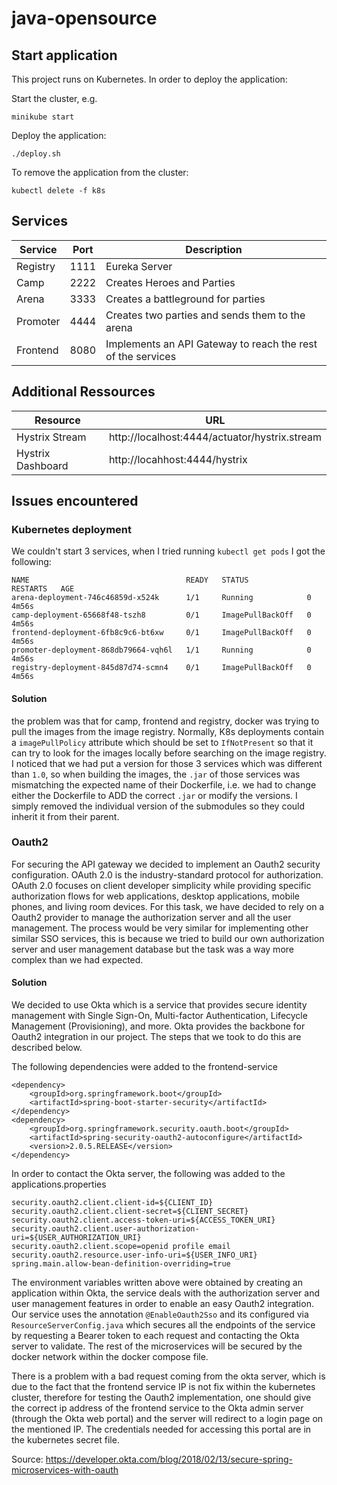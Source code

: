 # java-opensource

## Start application

This project runs on Kubernetes. In order to deploy the application:

Start the cluster, e.g.

```minikube start```

Deploy the application:

```./deploy.sh```

To remove the application from the cluster:

```kubectl delete -f k8s```

## Services

| Service | Port | Description|
| --- | --- | --- |
| Registry | 1111 | Eureka Server|
| Camp | 2222 | Creates Heroes and Parties |
| Arena | 3333 | Creates a battleground for parties |
| Promoter | 4444 | Creates two parties and sends them to the arena |
|Frontend | 8080 | Implements an API Gateway to reach the rest of the services | 
## Additional Ressources

| Resource          | URL                   |
|----------------- |-----------------------| 
|Hystrix Stream    | http://localhost:4444/actuator/hystrix.stream |
|Hystrix Dashboard | http://locahhost:4444/hystrix |

## Issues encountered
### Kubernetes deployment
We couldn't start 3 services, when I tried running ```kubectl get pods``` I got the following:
```
NAME                                   READY   STATUS             RESTARTS   AGE
arena-deployment-746c46859d-x524k      1/1     Running            0          4m56s
camp-deployment-65668f48-tszh8         0/1     ImagePullBackOff   0          4m56s
frontend-deployment-6fb8c9c6-bt6xw     0/1     ImagePullBackOff   0          4m56s
promoter-deployment-868db79664-vqh6l   1/1     Running            0          4m56s
registry-deployment-845d87d74-scmn4    0/1     ImagePullBackOff   0          4m56s
```
#### Solution
the problem was that for camp, frontend and registry, docker was trying to pull the images from the image registry. Normally, K8s deployments contain a `imagePullPolicy` attribute which should be set to `IfNotPresent` so that it can try to look for the images locally before searching on the image registry. I noticed that we had put a version for those 3 services which was different than `1.0`, so when building the images, the `.jar` of those services was mismatching the expected name of their Dockerfile, i.e. we had to change either the Dockerfile to ADD the correct `.jar` or modify the versions. I simply removed the individual version of the submodules so they could inherit it from their parent.

### Oauth2

For securing the API gateway we decided to implement an Oauth2 security configuration. OAuth 2.0 is the industry-standard protocol for authorization. OAuth 2.0 focuses on client developer simplicity while providing specific authorization flows for web applications, desktop applications, mobile phones, and living room devices.
For this task, we have decided to rely on a Oauth2 provider to manage the authorization server and all the user management. The process would be very similar for implementing other similar SSO services, this is because we tried to
build our own authorization server and user management database but the task was a way more complex than we had expected. 

#### Solution 
We decided to use Okta which is a service that provides secure identity management with Single Sign-On, Multi-factor Authentication, Lifecycle Management (Provisioning), and more.
Okta provides the backbone for Oauth2 integration in our project. The steps that we took to do this are described below.

The following dependencies were added to the frontend-service

```aidl
<dependency>
    <groupId>org.springframework.boot</groupId>
    <artifactId>spring-boot-starter-security</artifactId>
</dependency>
<dependency>
    <groupId>org.springframework.security.oauth.boot</groupId>
    <artifactId>spring-security-oauth2-autoconfigure</artifactId>
    <version>2.0.5.RELEASE</version>
</dependency>
```

In order to contact the Okta server, the following was added to the applications.properties

```aidl
security.oauth2.client.client-id=${CLIENT_ID}
security.oauth2.client.client-secret=${CLIENT_SECRET}
security.oauth2.client.access-token-uri=${ACCESS_TOKEN_URI}
security.oauth2.client.user-authorization-uri=${USER_AUTHORIZATION_URI}
security.oauth2.client.scope=openid profile email
security.oauth2.resource.user-info-uri=${USER_INFO_URI}
spring.main.allow-bean-definition-overriding=true

```

The environment variables written above were obtained by creating an application within Okta, the service deals with the authorization server
and user management features in order to enable an easy Oauth2 integration. Our service uses the annotation `@EnableOauth2Sso` and its configured via
`ResourceServerConfig.java` which secures all the endpoints of the service by requesting a Bearer token to each request and contacting the Okta server to validate.
The rest of the microservices will be secured by the docker network within the docker compose file.

There is a problem with a bad request coming from the okta server, which is due to the fact that the frontend service IP is not fix within the kubernetes cluster, therefore for testing the Oauth2 implementation, one should give the correct ip address of the frontend service to the Okta admin server (through the Okta web portal) and the server will redirect to a login page on the mentioned IP. The credentials needed for accessing this portal are in the kubernetes secret file.  


Source: https://developer.okta.com/blog/2018/02/13/secure-spring-microservices-with-oauth
